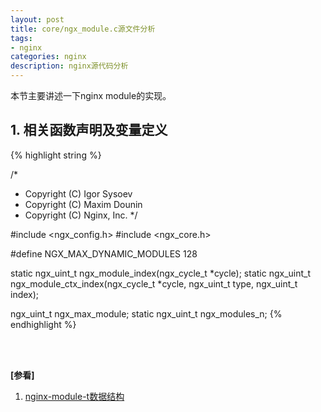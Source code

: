 ```yaml
---
layout: post
title: core/ngx_module.c源文件分析
tags:
- nginx
categories: nginx
description: nginx源代码分析
---
```



本节主要讲述一下nginx module的实现。


<!-- more -->


## 1. 相关函数声明及变量定义
{% highlight string %}

/*
 * Copyright (C) Igor Sysoev
 * Copyright (C) Maxim Dounin
 * Copyright (C) Nginx, Inc.
 */


#include <ngx_config.h>
#include <ngx_core.h>


#define NGX_MAX_DYNAMIC_MODULES  128


static ngx_uint_t ngx_module_index(ngx_cycle_t *cycle);
static ngx_uint_t ngx_module_ctx_index(ngx_cycle_t *cycle, ngx_uint_t type,
    ngx_uint_t index);


ngx_uint_t         ngx_max_module;
static ngx_uint_t  ngx_modules_n;
{% endhighlight %}




<br />
<br />

**[参看]**

1. [nginx-module-t数据结构](https://blog.csdn.net/u014082714/article/details/46125135)

<br />
<br />
<br />

